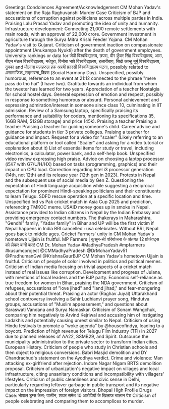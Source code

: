 Greetings
Condolences
Agreement/Acknowledgement
CM Mohan Yadav's statement on the Raja Raghuvanshi Murder Case
Criticism of BJP and accusations of corruption against politicians across multiple parties in India.
Praising Lalu Prasad Yadav and promoting the idea of unity and humanity.
Infrastructure development: Connecting 21,000 remote settlements with main roads, with an approval of 22,000 crore.
Government investment in agriculture through the Surya Mitra Krishi Feeder Yojana.
CM Mohan Yadav's visit to Gujarat.
Criticism of government inaction on compassionate appointment (Anukampa Nyukti) after the death of government employees.
University rankings or data for जेपी विश्वविद्यालय, छपरा, वीर कुँवर सिंह विश्वविद्यालय, आरा, बीएन मंडल विश्वविद्यालय, मधेपुरा, विनोबा भावे विश्वविद्यालय, हज़ारीबाग़, सिदो कान्हू मुर्मु विश्वविद्यालय, दुमका and मौलाना मज़हरुल हक़ अरबी फ़ारसी विश्वविद्यालय पटना, possibly related to #सामाजिक_सद्भावना_दिवस (Social Harmony Day).
Unspecified, possibly humorous, reference to an event at 21:12 connected to the phrase "mere pass do tho hai" (I have two).
Gratitude towards an individual from whom the tweeter has learned for two years.
Appreciation of a teacher
Nostalgia for school hostel days.
General expression of emotion and respect, possibly in response to something humorous or absurd.
Personal achievement and expressing admiration/interest in someone since class 10, culminating in IIT admission.
Review of a Samsung laptop, specifically praising its performance and suitability for coders, mentioning its specifications (i5, 16GB RAM, 512GB storage) and price (45k).
Praising a teacher
Praising a teacher
Praising a teacher for guiding someone's child.
Career advice and guidance for students in tier 3 private colleges.
Praising a teacher for guidance and impact.
Request for a video for "scaler" (Likely referring to an educational platform or tool called "Scaler" and asking for a video tutorial or explanation about it)
List of essential items for study or travel, including electronics, a calculator, power bank, and a self-help book.
Unspecified video review expressing high praise.
Advice on choosing a laptop processor (i5/i7 with G7/U/H/HX) based on tasks (programming, graphics) and their impact on CPU load.
Correction regarding Intel i3 processor generation (14th, not 12th) and its release year (12th gen in 2023).
Protests in Nepal and the subsequent use of social media by Gen Z.
Questioning the expectation of Hindi language acquisition while suggesting a reciprocal expectation for prominent Hindi-speaking politicians and their constituents to learn Telugu.
SDFD rescue operation at a specific location and time.
Unspecified
Ind vs Pak cricket match in Asia Cup 2025 and prediction, referencing TMKOC meme.
USAID money goes up in smoke in Nepal.
Assistance provided to Indian citizens in Nepal by the Indian Embassy and providing emergency contact numbers.
The thakerays in Maharashtra, "Gendhi" family, "Yadav family" in Bihar and UP will be the first victim if Nepal happens in India
BRI cancelled : usa celebrates. Without BRI, Nepal goes back to middle ages.
Cricket
Farmers' unity in CM Mohan Yadav's hometown Ujjain is fruitful.
MP Farmers | कुसुम-सी परियोजना के अंतर्गत 12 प्रोजेक्ट्स को लेकर बानी बात! CM Dr. Mohan Yadav #MadhyaPradesh #mpfarmers #kusumcproject @CMMadhyaPradesh @DrMohanYadav51 @PradhumanGwl @KrishnaGaurBJP
CM Mohan Yadav's hometown Ujjain is fruitful.
Criticism of people of color involved in politics and political memes.
Criticism of Indian media focusing on trivial aspects of a cricket match instead of real issues like corruption.
Development and progress of Julana, with mentions of local leaders and the BJP party.
Economic self-reliance as true freedom for women in Bihar, praising the NDA government.
Criticism of refugees, accusations of "love jihad" and "land jihad," and fear-mongering about their potential threat.
Praising an actor (Raghav Juyal)
Uttarakhand school controversy involving a Sahir Ludhianvi prayer song, Hindutva groups, accusations of "Muslim appeasement," and questions about Saraswati Vandana and Surya Namaskar.
Criticism of Sonam Wangchuk, comparing him negatively to Arvind Kejriwal and accusing him of instigating Ladakhis and potentially causing unrest similar to Nepal.
Criticism of using Hindu festivals to promote a "woke agenda" by @houseofindya, leading to a boycott.
Prediction of high revenue for Telugu Film Industry (TFI) in 2027 due to planned releases of AA22, SSMB29, and Spirit.
Outsource the municipality administration to the private sector to transform Indian cities.
European History.
Criticism of people who study in Christian schools and then object to religious conversions.
Babri Masjid demolition and DY Chandrachud's statement on the Ayodhya verdict.
Crime and violence: Man attacking ex-girlfriend after rejection.
Indore Nagar Nigam BRTS demolition proposal.
Criticism of urbanization's negative impact on villages and local infrastructure, citing unsanitary conditions and incompatibility with villagers' lifestyles.
Criticism of public cleanliness and civic sense in Delhi, particularly regarding leftover garbage in public transport and its negative impact on the impression of foreign visitors.
Bhopal High Profile Drugs Case: भोपाल ड्रग्स केस; यासीन, शावर समेत 10 आरोपियों के खिलाफ चालान पेश
Criticism of people celebrating and comparing them to accomplices to murder.
